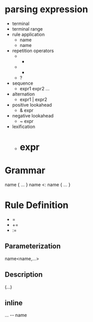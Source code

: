 # parsing expression
- terminal
- terminal range
- rule application
  - name
  - name<expr>
- repetition operators
  - *
  - +
  - ?
- sequence
  - expr1 expr2 ...
- alternation
  - expr1 | expr2 
- positive lookahead
  - & expr
- negative lookahead
  - ~ expr
- lexification
  - # expr

# Grammar
name { ... }
name <: name { ... }

# Rule Definition
- =
- += 
- :=

## Parameterization
name<name,...>

## Description
(...)

## inline
... -- name
